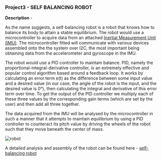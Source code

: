 ### Project3 - SELF BALANCING ROBOT

__Description__ -

As the name suggests, a self-balancing robot is a robot that knows how to balance its body to attain a stable equilibrium. The robot would use a microcontroller to acquire data from an attached [Inertial Measurement Unit (IMU)](https://en.wikipedia.org/wiki/Inertial_measurement_unit). The microcontroller fitted will communicate with various devices assembled onto the the system over I2C, the most important being obtaining data from the accelerometer and gyroscope in the IMU. 

The robot would use a PID controller to maintain balance. PID, namely the proportional-integral-derivative controller, is an extremely effective and popular control algorithm based around a feedback loop. It works by calculating an error term e(t) as the difference between some input value and a desired value (in our case, the angle of the robot is the input, and the desired value is 0°), then calculating the integral and derivative of this error term over time. To get the output of the PID controller we multiply each of these three values by the corresponding gain terms (which are set by the user) and then add all three together.

The data acquired from the IMU will be analysed by the microcontroller in such a manner that it attempts to maintain equilibrium by using a PID controller to counteract its pitch value by driving the wheels of the robot such that they move beneath the center of mass.

![robot](https://people.ece.cornell.edu/land/courses/ece4760/FinalProjects/f2018/amm452_fb262/amm452_fb262/amm452_fb262/images/balance_bot.jpg)

A detailed analysis and assembly of the robot can be found here - [self-balancing robot](https://people.ece.cornell.edu/land/courses/ece4760/FinalProjects/f2018/amm452_fb262/amm452_fb262/amm452_fb262/index.html)
